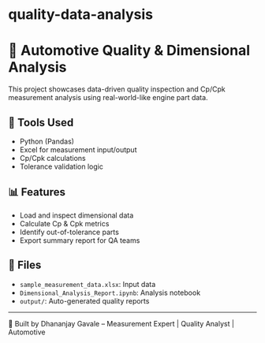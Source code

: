# quality-data-analysis
# 📏 Automotive Quality & Dimensional Analysis

This project showcases data-driven quality inspection and Cp/Cpk measurement analysis using real-world-like engine part data.

## 🔧 Tools Used
- Python (Pandas)
- Excel for measurement input/output
- Cp/Cpk calculations
- Tolerance validation logic

## 📊 Features
- Load and inspect dimensional data
- Calculate Cp & Cpk metrics
- Identify out-of-tolerance parts
- Export summary report for QA teams

## 📁 Files
- `sample_measurement_data.xlsx`: Input data
- `Dimensional_Analysis_Report.ipynb`: Analysis notebook
- `output/`: Auto-generated quality reports

---
🚀 Built by Dhananjay Gavale – Measurement Expert | Quality Analyst | Automotive

